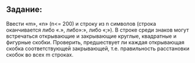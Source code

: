 ## Задание:

Ввести «m», «n» (n<= 200) и строку из n символов (строка оканчивается либо «.», либо»:», либо «;»). В строке среди знаков могут встречаться открывающие и закрывающие круглые, квадратные и фигурные скобки. Проверить, предшествует ли каждая открывающая скобка соответствующей закрывающей, т.е. правильность расстановки скобок во всех m строках.


